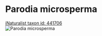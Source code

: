 
Parodia microsperma
===================
  
[iNaturalist taxon id: 441706](https://www.inaturalist.org/taxa/441706)  
![Parodia microsperma](https://inaturalist-open-data.s3.amazonaws.com/photos/104959623/medium.jpeg)
